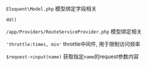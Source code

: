 `Eloquent\Model.php` 模型绑定字段相关 

`dd()`

`/app/Providers/RouteServiceProvider.php`  模型绑定相关

`'throttle:times, min'` throttle中间件, 用于限制访问频率

`$request->input(name)` 获取指定`name`的request参数内容
